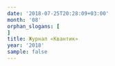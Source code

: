```yaml
---
date: '2018-07-25T20:28:09+03:00'
month: '08'
orphan_slogans: [
]
title: Журнал «Квантик»
year: '2018'
sample: false
---
```


